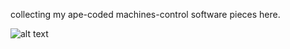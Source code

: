 collecting my ape-coded machines-control software pieces here.


![alt text](https://github.com/cocolacre/Remote-machine-control-autoupdater-for-service-HostLayer-prototype/blob/master/conected.png)
